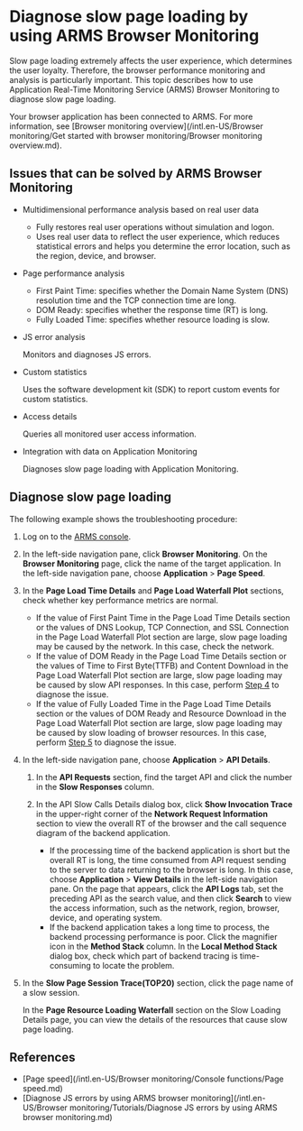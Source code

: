 # Diagnose slow page loading by using ARMS Browser Monitoring

Slow page loading extremely affects the user experience, which determines the user loyalty. Therefore, the browser performance monitoring and analysis is particularly important. This topic describes how to use Application Real-Time Monitoring Service \(ARMS\) Browser Monitoring to diagnose slow page loading.

Your browser application has been connected to ARMS. For more information, see [Browser monitoring overview](/intl.en-US/Browser monitoring/Get started with browser monitoring/Browser monitoring overview.md).

## Issues that can be solved by ARMS Browser Monitoring

-   Multidimensional performance analysis based on real user data
    -   Fully restores real user operations without simulation and logon.
    -   Uses real user data to reflect the user experience, which reduces statistical errors and helps you determine the error location, such as the region, device, and browser.
-   Page performance analysis
    -   First Paint Time: specifies whether the Domain Name System \(DNS\) resolution time and the TCP connection time are long.
    -   DOM Ready: specifies whether the response time \(RT\) is long.
    -   Fully Loaded Time: specifies whether resource loading is slow.
-   JS error analysis

    Monitors and diagnoses JS errors.

-   Custom statistics

    Uses the software development kit \(SDK\) to report custom events for custom statistics.

-   Access details

    Queries all monitored user access information.

-   Integration with data on Application Monitoring

    Diagnoses slow page loading with Application Monitoring.


## Diagnose slow page loading

The following example shows the troubleshooting procedure:

1.  Log on to the [ARMS console](https://arms-ap-southeast-1.console.aliyun.com/#/home).

2.  In the left-side navigation pane, click **Browser Monitoring**. On the **Browser Monitoring** page, click the name of the target application. In the left-side navigation pane, choose **Application** \> **Page Speed**.

3.  In the **Page Load Time Details** and **Page Load Waterfall Plot** sections, check whether key performance metrics are normal.

    -   If the value of First Paint Time in the Page Load Time Details section or the values of DNS Lookup, TCP Connection, and SSL Connection in the Page Load Waterfall Plot section are large, slow page loading may be caused by the network. In this case, check the network.
    -   If the value of DOM Ready in the Page Load Time Details section or the values of Time to First Byte\(TTFB\) and Content Download in the Page Load Waterfall Plot section are large, slow page loading may be caused by slow API responses. In this case, perform [Step 4](#step_3wg_h3c_tuk) to diagnose the issue.
    -   If the value of Fully Loaded Time in the Page Load Time Details section or the values of DOM Ready and Resource Download in the Page Load Waterfall Plot section are large, slow page loading may be caused by slow loading of browser resources. In this case, perform [Step 5](#step_u9x_dal_d20) to diagnose the issue.
4.  In the left-side navigation pane, choose **Application** \> **API Details**.

    1.  In the **API Requests** section, find the target API and click the number in the **Slow Responses** column.

    2.  In the API Slow Calls Details dialog box, click **Show Invocation Trace** in the upper-right corner of the **Network Request Information** section to view the overall RT of the browser and the call sequence diagram of the backend application.

        -   If the processing time of the backend application is short but the overall RT is long, the time consumed from API request sending to the server to data returning to the browser is long. In this case, choose **Application** \> **View Details** in the left-side navigation pane. On the page that appears, click the **API Logs** tab, set the preceding API as the search value, and then click **Search** to view the access information, such as the network, region, browser, device, and operating system.
        -   If the backend application takes a long time to process, the backend processing performance is poor. Click the magnifier icon in the **Method Stack** column. In the **Local Method Stack** dialog box, check which part of backend tracing is time-consuming to locate the problem.
5.  In the **Slow Page Session Trace\(TOP20\)** section, click the page name of a slow session.

    In the **Page Resource Loading Waterfall** section on the Slow Loading Details page, you can view the details of the resources that cause slow page loading.


## References

-   [Page speed](/intl.en-US/Browser monitoring/Console functions/Page speed.md)
-   [Diagnose JS errors by using ARMS browser monitoring](/intl.en-US/Browser monitoring/Tutorials/Diagnose JS errors by using ARMS browser monitoring.md)

